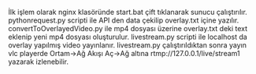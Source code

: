 
İlk işlem olarak nginx klasöründe start.bat çift tıklanarak sunucu çalıştırılır.
pythonrequest.py scripti ile API den data çekilip overlay.txt içine yazılır.
convertToOverlayedVideo.py ile mp4 dosyası üzerine overlay.txt deki text eklenip yeni mp4 dosyası oluşturulur.
livestream.py scripti ile localhost da overlay yapılmış video yayınlanır.
livestream.py çalıştırıldıktan sonra yayın vlc playerde Ortam->Ağ Akışı Aç->Ağ altına rtmp://127.0.0.1/live/stream1 yazarak izlenebilir.
